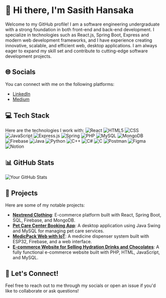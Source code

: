 
# 👋 Hi there, I'm Sasith Hansaka


Welcome to my GitHub profile! I am a software engineering undergraduate with a strong foundation in both front-end and back-end development. I specialize in technologies such as React.js, Spring Boot, Express and modern web development frameworks, and I have experience creating innovative, scalable, and efficient web, desktop applications. I am always eager to expand my skill set and contribute to cutting-edge software development projects.

## 🌐 Socials

You can connect with me on the following platforms:

- [LinkedIn](https://www.linkedin.com/in/sasith-hansaka/)
- [Medium](https://github.com/sasithhansaka)


## 💻 Tech Stack

Here are the technologies I work with:
![React](https://img.shields.io/badge/React-61DAFB?style=for-the-badge&logo=react&logoColor=black) 
  ![HTML5](https://img.shields.io/badge/HTML5-E34F26?style=for-the-badge&logo=html5&logoColor=white)
  ![CSS](https://img.shields.io/badge/CSS-1572B6?style=for-the-badge&logo=css3&logoColor=white)
  ![JavaScript](https://img.shields.io/badge/JavaScript-F7DF1E?style=for-the-badge&logo=javascript&logoColor=black)
  ![Express.js](https://img.shields.io/badge/Express.js-000000?style=for-the-badge&logo=express&logoColor=white)
  ![Spring](https://img.shields.io/badge/Spring-6DB33F?style=for-the-badge&logo=spring&logoColor=white)
  ![PHP](https://img.shields.io/badge/PHP-777BB4?style=for-the-badge&logo=php&logoColor=white)
  ![MySQL](https://img.shields.io/badge/MySQL-4479A1?style=for-the-badge&logo=mysql&logoColor=white)
  ![MongoDB](https://img.shields.io/badge/MongoDB-47A248?style=for-the-badge&logo=mongodb&logoColor=white)
  ![Firebase](https://img.shields.io/badge/Firebase-FFCB2B?style=for-the-badge&logo=firebase&logoColor=black)
  ![Java](https://img.shields.io/badge/Java-007396?style=for-the-badge&logo=java&logoColor=white)
  ![Python](https://img.shields.io/badge/Python-3776AB?style=for-the-badge&logo=python&logoColor=white)
  ![C++](https://img.shields.io/badge/C++-00599C?style=for-the-badge&logo=cplusplus&logoColor=white)
  ![C#](https://img.shields.io/badge/C%23-239120?style=for-the-badge&logo=csharp&logoColor=white)
  ![C](https://img.shields.io/badge/C-00599C?style=for-the-badge&logo=c&logoColor=white)
  ![Postman](https://img.shields.io/badge/Postman-FF6C37?style=for-the-badge&logo=postman&logoColor=white)
  ![Figma](https://img.shields.io/badge/Figma-F24E1E?style=for-the-badge&logo=figma&logoColor=white)
  ![Notion](https://img.shields.io/badge/Notion-000000?style=for-the-badge&logo=notion&logoColor=white)


## 📊 GitHub Stats

![Your GitHub Stats](https://github-readme-stats.vercel.app/api?username=sasithhansaka&show_icons=true&count_private=true&theme=radical)

## 📂 Projects

Here are some of my notable projects:

- **[Nextrend Clothing](https://github.com/[your-github-username]/nextrend-clothing)**: E-commerce platform built with React, Spring Boot, SQL, Firebase, and MongoDB.
- **[Pet Care Center Booking App](https://github.com/[your-github-username]/pet-care-center-booking)**: A desktop application using Java Swing and MySQL for managing pet care services.
- **[MedicPack Web with IoT](https://github.com/[your-github-username]/medicpack-web)**: A medicine dispenser system built with ESP32, Firebase, and a web interface.
- **[E-commerce Website for Selling Hydration Drinks and Chocolates](https://github.com/[your-github-username]/e-commerce-hydration-chocolates)**: A fully functional e-commerce website built with PHP, HTML, JavaScript, and MySQL.

## 🔧 Let's Connect!

Feel free to reach out to me through my socials or open an issue if you'd like to collaborate or ask questions!
